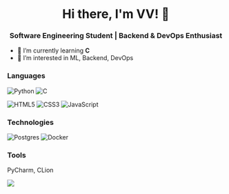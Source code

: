 <h1 align="center">Hi there, I'm VV! 👋</h1>
<h3 align="center">Software Engineering Student | Backend & DevOps Enthusiast</h3>

- 🌱 I’m currently learning **C**
- 👀 I’m interested in ML, Backend, DevOps

### Languages
![Python](https://img.shields.io/badge/python-3670A0?style=for-the-badge&logo=python&logoColor=ffdd54)
![C](https://img.shields.io/badge/c-%2300599C.svg?style=for-the-badge&logo=c&logoColor=white)

![HTML5](https://img.shields.io/badge/html5-%23E34F26.svg?style=for-the-badge&logo=html5&logoColor=white)
![CSS3](https://img.shields.io/badge/css3-%231572B6.svg?style=for-the-badge&logo=css3&logoColor=white)
![JavaScript](https://img.shields.io/badge/javascript-%23323330.svg?style=for-the-badge&logo=javascript&logoColor=%23F7DF1E)

### Technologies
![Postgres](https://img.shields.io/badge/postgres-%23316192.svg?style=for-the-badge&logo=postgresql&logoColor=white)
![Docker](https://img.shields.io/badge/docker-%230db7ed.svg?style=for-the-badge&logo=docker&logoColor=white)

### Tools
PyCharm, CLion

![](https://komarev.com/ghpvc/?username=vv-meow-meow&color=blueviolet)
<!---
vv-meow-meow/vv-meow-meow is a ✨ special ✨ repository because its `README.md` (this file) appears on your GitHub profile.
You can click the Preview link to take a look at your changes.
--->
